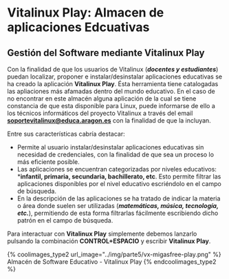 # Vitalinux Play: Almacen de aplicaciones Edcuativas

## Gestión del Software mediante Vitalinux Play

Con la finalidad de que los usuarios de Vitalinux (***docentes y estudiantes***) puedan localizar, proponer e instalar/desinstalar aplicaciones educativas se ha creado la aplicación **Vitalinux Play**.  Ésta herramienta tiene catalogadas las apliaciones más afamadas dentro del mundo educativo.  En el caso de no encontrar en este almacén alguna aplicación de la cual se tiene constancia de que esta disponible para Linux, puede informarse de ello a los técnicos informáticos del proyecto Vitalinux a través del email **soportevitalinux@educa.aragon.es** con la finalidad de que la incluyan.

Entre sus características cabría destacar:

-  Permite al usuario instalar/desinstalar aplicaciones educativas sin necesidad de credenciales, con la finalidad de que sea un proceso lo más eficiente posible.
-  Las aplicaciones se encuentran categorizadas por niveles educativos: ***infantil, primaria, secundaria, bachillerato, etc**.  Esto permite filtrar las aplicaciones disponibles por el nivel educativo escriéndolo en el campo de búsqueda.
-  En la descripción de las aplicaciones se ha tratado de indicar la materia o área donde suelen ser utilizadas (***matemáticas, música, tecnología, etc.***), permitiendo de esta forma filtrarlas fácilmente escribiendo dicho patrón en el campo de búsqueda.

Para interactuar con **Vitalinux Play** simplemente debemos lanzarlo pulsando la combinación **CONTROL+ESPACIO** y escribir **Vitalinux Play**.

{% coolimages_type2 url_image="../img/parte5/vx-migasfree-play.png" %}
Almacén de Software Educativo - Vitalinux Play
{% endcoolimages_type2 %}